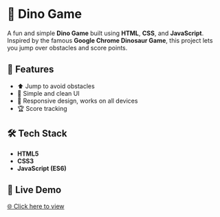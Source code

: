 # 🦖 Dino Game

A fun and simple **Dino Game** built using **HTML**, **CSS**, and **JavaScript**.  
Inspired by the famous **Google Chrome Dinosaur Game**, this project lets you jump over obstacles and score points.


## 🚀 Features
- ⬆️ Jump to avoid obstacles
- 🎨 Simple and clean UI
- 📱 Responsive design, works on all devices
- 🏆 Score tracking


## 🛠️ Tech Stack
- **HTML5**
- **CSS3**
- **JavaScript (ES6)**


## 🔗 Live Demo  
[🌐 Click here to view](https://harshsaini-10.github.io/Dino-Game/)


